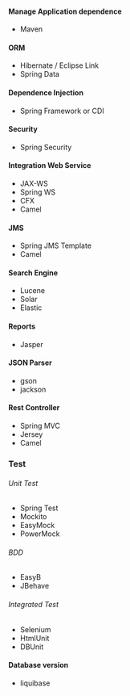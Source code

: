 #### Manage Application dependence
* Maven

#### ORM
* Hibernate / Eclipse Link
* Spring Data

#### Dependence Injection
* Spring Framework or CDI

#### Security
* Spring Security

#### Integration Web Service
* JAX-WS
* Spring WS
* CFX
* Camel

#### JMS
* Spring JMS Template
* Camel

#### Search Engine
* Lucene
* Solar
* Elastic

#### Reports
* Jasper

#### JSON Parser
* gson
* jackson

####  Rest Controller
* Spring MVC
* Jersey
* Camel

### Test

###### Unit Test
* Spring Test
* Mockito
* EasyMock
* PowerMock

###### BDD
* EasyB
* JBehave

###### Integrated Test
* Selenium
* HtmlUnit
* DBUnit

#### Database version
* liquibase
